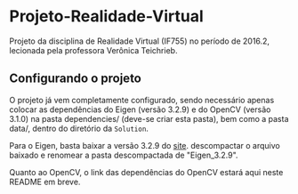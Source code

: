 # Projeto-Realidade-Virtual

Projeto da disciplina de Realidade Virtual (IF755) no período de 2016.2, lecionada pela professora
Verônica Teichrieb.

## Configurando o projeto

O projeto já vem completamente configurado, sendo necessário apenas colocar as dependências do
Eigen (versão 3.2.9) e do OpenCV (versão 3.1.0) na pasta dependencies/ (deve-se criar esta pasta),
bem como a pasta data/, dentro do diretório da `Solution`.

Para o Eigen, basta baixar a versão 3.2.9 do [site](http://eigen.tuxfamily.org/ "Eigen"). descompactar o arquivo baixado e renomear a
pasta descompactada de "Eigen_3.2.9".

Quanto ao OpenCV, o link das dependências do OpenCV estará aqui neste README em breve.